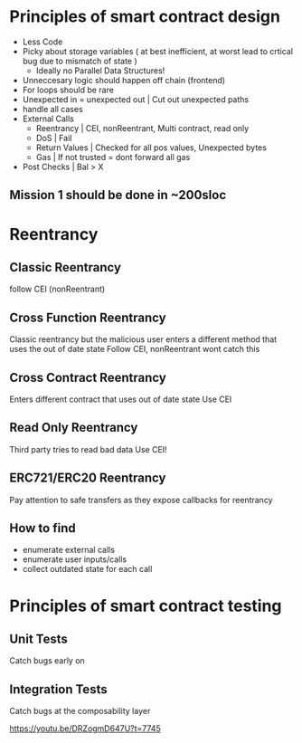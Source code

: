 # Principles of smart contract design

- Less Code
- Picky about storage variables ( at best inefficient, at worst lead to crtical bug due to mismatch of state )
  - Ideally no Parallel Data Structures!
- Unneccesary logic should happen off chain (frontend)
- For loops should be rare
- Unexpected in = unexpected out | Cut out unexpected paths
- handle all cases
- External Calls
  - Reentrancy | CEI, nonReentrant, Multi contract, read only
  - DoS | Fail
  - Return Values | Checked for all pos values, Unexpected bytes
  - Gas | If not trusted = dont forward all gas
- Post Checks | Bal > X

## Mission 1 should be done in ~200sloc

# Reentrancy

## Classic Reentrancy
follow CEI (nonReentrant)

## Cross Function Reentrancy
Classic reentrancy but the malicious user enters a different method that uses the out of date state
Follow CEI, nonReentrant wont catch this

## Cross Contract Reentrancy
Enters different contract that uses out of date state
Use CEI

## Read Only Reentrancy
Third party tries to read bad data
Use CEI!

## ERC721/ERC20 Reentrancy
Pay attention to safe transfers as they expose callbacks for reentrancy

## How to find
- enumerate external calls
- enumerate user inputs/calls
- collect outdated state for each call

# Principles of smart contract testing

## Unit Tests
Catch bugs early on

## Integration Tests
Catch bugs at the composability layer

https://youtu.be/DRZogmD647U?t=7745
